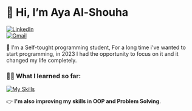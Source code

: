 # 👋 Hi, I’m Aya Al-Shouha
[![LinkedIn](https://img.shields.io/badge/LinkedIn-Profile-blue?style=flat&logo=linkedin&logoColor=white)](www.linkedin.com/in/aya-al-shouha) 	
[![Gmail](https://img.shields.io/badge/Gmail-Profile-red?style=flat-square&logo=gmail&logoColor=white)](mailto:aya.alshouha11@gmail.com)

 👀 I'm a Self-tought programming student, For a long time i've wanted to start programming, in 2023 I had the opportunity to focus on it and it changed my life completely.

### :woman_technologist:	 What I learned so far:

  [![My Skills](https://skillicons.dev/icons?i=cs,cpp,dotnet,git,github,&perline=5)](https://skillicons.dev)
  
  :point_right:	**I'm also improving my skills in OOP and Problem Solving**.

  


<!---
ayaalshouha/ayaalshouha is a ✨ special ✨ repository because its `README.md` (this file) appears on your GitHub profile.
You can click the Preview link to take a look at your changes.
--->
